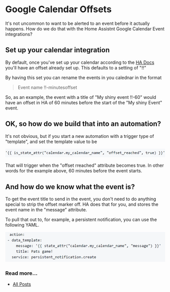 # Google Calendar Offsets

It's not uncommon to want to be alerted to an event before it actually happens.  How do we do that with the Home Assistnt Google Calendar Event integrations?

## Set up your calendar integration

By default, once you've set up your calendar according to the [HA Docs](https://www.home-assistant.io/integrations/calendar.google/) you'll have an offset already set up.  This defaults to a setting of "!!"

By having this set you can rename the events in you calednar in the format

> Event name !!-minutesoffset

So, as an example, the event with a title of "My shiny event !!-60" would have an offset in HA of 60 minutes before the start of the "My shiny Event" event.

## OK, so how do we build that into an automation?  

It's not obvious, but if you start a new automation with a trigger type of "template", and set the template value to be 

![](CalOff1.png)

That will trigger when the "offset rreached" attribute becomes true.  In other words for the example above, 60 minutes before the event starts.

## And how do we know what the event is?

To get the event title to send in the event, you don't need to do anything special to strip the offset marker off.  HA does that for you, and stores the event name in the "message" attribute.

To pull that out to, for example, a persistent notification, you can use the following YAML.

![](CalOff2.png)


### Read more...

* [All Posts](https://marcjenningsuk.github.io/Home-AssistantConfiguration/)

